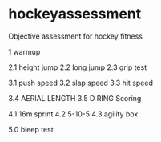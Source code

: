 # hockeyassessment
Objective assessment for hockey fitness

1 warmup

2.1 height jump
2.2 long jump
2.3 grip test

3.1 push speed
3.2 slap speed
3.3 hit speed

3.4 AERIAL LENGTH
3.5 D RING Scoring

4.1 16m sprint
4.2 5-10-5
4.3 agility box

5.0 bleep test
